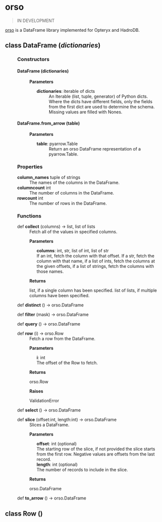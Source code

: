 # orso

> IN DEVELOPMENT

[orso](https://github.com/mabel-dev/orso) is a DataFrame library implemented for Opteryx and HadroDB.

<dl>
    <dt><h2>class <b>DataFrame</b> (<i>dictionaries</i>)</h2></dt>  
    <dd>

<h3>Constructors</h3>
<dl>
    <dt><h4><b>DataFrame</b> (dictionaries) </h4></dt>
    <dd>
    <p><b>Parameters</b></p>
    <ul>
        <dt><b>dictionaries</b>: iterable of dicts</dt>
        <dd>An Iterable (list, tuple, generator) of Python dicts. Where the dicts have different fields, only the fields from the first dict are used to determine the schema. Missing values are filled with Nones.
        </dd>
    </ul>
    </dd>
    <dt><h4><b>DataFrame.from_arrow</b> (table) </h4></dt>
    <dd>
    <p><b>Parameters</b></p>
    <ul>
        <dt><b>table</b>: pyarrow.Table</dt>
        <dd>Return an orso DataFrame representation of a pyarrow.Table.
        </dd>
    </ul>
    </dd>
</dl>

<h3>Properties</h3>
<dl>
    <dt><b>column_names</b> tuple of strings</dt>
    <dd>The names of the columns in the DataFrame.</dd>
    <dt><b>columncount</b> int</dt>
    <dd>The number of columns in the DataFrame.</dd>
    <dt><b>rowcount</b> int</dt>
    <dd>The number of rows in the DataFrame.</dd>
</dl>

<h3>Functions</h3>
<dl>
    <dt><span class="python-kw">def</span> <b>collect</b> (columns) -> list, list of lists</dt>
    <dd>
        Fetch all of the values in specified columns.
        <p><b>Parameters</b></p>
        <ul>
            <b>columns</b>: int, str, list of int, list of str<br />
            If an int, fetch the column with that offset. If a str, fetch the column with that name, if a list of ints, fetch the columns at the given offsets, if a list of strings, fetch the columns with those names.
        </ul>
        <p><b>Returns</b></p>
        <p>list, if a single column has been specified. list of lists, if multiple columns have been specified.</p>
    </dd>
</dl>
<dl>
<dt><span class="python-kw">def</span> <b>distinct</b> () -> orso.DataFrame</dt>
</dl>
<dl>
<dt><span class="python-kw">def</span> <b>filter</b> (mask) -> orso.DataFrame</dt>
</dl>
<dl>
<dt><span class="python-kw">def</span> <b>query</b> () -> orso.DataFrame</dt>
</dl>
<dl>
    <dt><span class="python-kw">def</span> <b>row</b> (i) -> orso.Row</dt>
    <dd>
        Fetch a row from the DataFrame.
        <p><b>Parameters</b></p>
        <ul>
            <b>i</b>: int<br />
            The offset of the Row to fetch.
        </ul>
        <p><b>Returns</b></p>
        <p>orso.Row</p>
        <p><b>Raises</b></p>
        <p>ValidationError</p>
    </dd>
</dl>
<dl>
<dt><span class="python-kw">def</span> <b>select</b> () -> orso.DataFrame</dt>
</dl>
<dl>
    <dt><span class="python-kw">def</span> <b>slice</b> (offset:int, length:int) -> orso.DataFrame</dt>
    <dd>
        Slices a DataFrame.
        <p><b>Parameters</b></p>
        <ul>
            <b>offset</b>: int (optional)<br />
            The starting row of the slice, if not provided the slice starts from the first row. Negative values are offsets from the last record.<br />
            <b>length</b>: int (optional)<br />
            The number of records to include in the slice.
        </ul>
        <p><b>Returns</b></p>
        <p>orso.DataFrame</p>
    </dd>
</dl>
<dl>
<dt><span class="python-kw">def</span> <b>to_arrow</b> () -> orso.DataFrame</dt>
</dl>
</dd>
</dl>

<dl>
    <dt><h2>class <b>Row</b> ()</h2></dt>  
</dl>